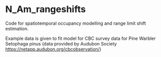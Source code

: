 # N_Am_rangeshifts
Code for spatiotemporal occupancy modelling and range limit shift estimation.

Example data is given to fit model for CBC survey data for Pine Warbler Setophaga pinus (data provided by Audubon Society https://netapp.audubon.org/cbcobservation/)
